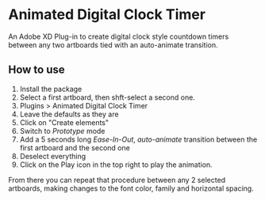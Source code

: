 # Animated Digital Clock Timer
An Adobe XD Plug-in to create digital clock style countdown timers between any two artboards tied with an auto-animate transition.

## How to use

1. Install the package
2. Select a first  artboard, then shft-select a second one.
3. Plugins > Animated Digital Clock Timer
4. Leave the defaults as they are
5. Click on "Create elements"
6. Switch to _Prototype_ mode
7. Add a 5 seconds long _Ease-In-Out_, _auto-animate_ transition between the first artboard and the second one
8. Deselect everything
9. Click on the Play icon in the top right to play the animation.

From there you can repeat that procedure between any 2 selected artboards, making changes to the font color, family and horizontal spacing.

